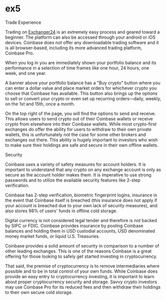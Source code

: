 # ex5
Trade Experience

Trading on [Exchanger24](https://exchanger24.org) is an extremely easy process and geared toward a beginner. The platform can also be accessed through your android or iOS devices. Coinbase does not offer any downloadable trading software and it is all browser-based, including its more advanced trading platform, Coinbase Pro.

When you log in you are immediately shown your portfolio balance and its performance in a selection of time frames like one hour, 24 hours, one week, and one year.

A banner above your portfolio balance has a "Buy crypto" button where you can enter a dollar value and place market orders for whichever crypto you choose that Coinbase has available. This button also brings up the options to sell or convert your crypto or even set up recurring orders—daily, weekly, on the 1st and 15th, once a month.

On the top right of the page, you will find the options to send and receive. This allows users to send crypto out of their Coinbase wallets or receive crypto from elsewhere into their Coinbase wallets. While most crypto-first exchanges do offer the ability for users to withdraw to their own private wallets, this is unfortunately not the case for some other brokers and exchanges out there. This ability is hugely important to investors who wish to make sure their holdings are safe and secure in their own offline wallets.

Security

Coinbase uses a variety of safety measures for account holders. It is important to understand that any crypto on any exchange account is only as secure as the account holder makes them. It is imperative to use strong passwords and to utilize the available security features like 2-step verification.

Coinbase has 2-step verification, biometric fingerprint logins, insurance in the event that Coinbase itself is breached (this insurance does not apply if your account is breached due to your own lack of security measures), and also stores 98% of users' funds in offline cold storage.

Digital currency is not considered legal tender and therefore is not backed by SIPC or FDIC. Coinbase provides insurance by pooling Coinbase balances and holding them in USD custodial accounts, USD denominated money market funds, or liquid U.S. Treasuries.

Coinbase provides a solid amount of security in comparison to a number of other leading exchanges. This is one of the reasons Coinbase is a great offering for those looking to safely get started investing in cryptocurrency.

That said, the premise of cryptocurrency is to remove intermediaries where possible and to be in total control of your own funds. While Coinbase does provide an easy entry to cryptocurrency investing, it is important to learn about proper cryptocurrency security and storage. Savvy crypto investors may use Coinbase Pro for its reduced fees and then withdraw their holdings to their own secure cold storage.
